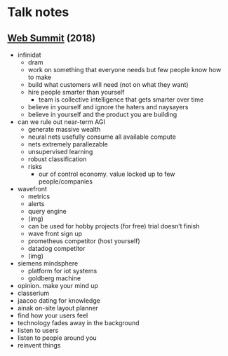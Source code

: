 # Talk notes

## [Web Summit](https://websummit.com) (2018)

- infinidat
  - dram
  - work on something that everyone needs but few people know how to make
  - build what customers will need (not on what they want)
  - hire people smarter than yourself
    - team is collective intelligence that gets smarter over time
  - believe in yourself and ignore the haters and naysayers
  - believe in yourself and the product you are building
- can we rule out near-term AGI
  - generate massive wealth
  - neural nets usefully consume all available compute
  - nets extremely parallezable
  - unsupervised learning
  - robust classification
  - risks
    - our of control economy. value locked up to few people/companies
- wavefront
  - metrics
  - alerts
  - query engine
  - (img)
  - can be used for hobby projects (for free) trial doesn’t finish
  - wave front sign up
  - prometheus competitor (host yourself)
  - datadog competitor
  - (img)
- siemens mindsphere
  - platform for iot systems
  - goldberg machine
- opinion. make your mind up
- classerium
- jaacoo dating for knowledge
- ainak on-site layout planner
- find how your users feel
- technology fades away in the background
- listen to users
- listen to people around you
- reinvent things
